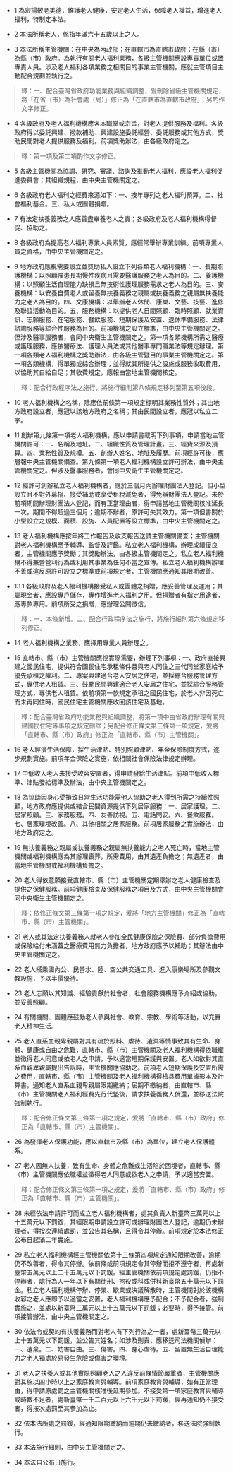 * 1 為宏揚敬老美德，維護老人健康，安定老人生活，保障老人權益，增進老人福利，特制定本法。

* 2 本法所稱老人，係指年滿六十五歲以上之人。

* 3 本法所稱主管機關：在中央為內政部；在直轄市為直轄市政府；在縣（市）為縣（市）政府。為執行有關老人福利業務，各級主管機關應設專責單位或置專責人員。涉及老人福利各項業務之相關目的事業主管機關，應就主管項目主動配合規劃並執行之。

> 釋：一、配合臺灣省政府功能業務與組織調整，爰刪除省級主管機關規定，將「在省（市）為社會處（局）」修正為「在直轄市為直轄市政府」；另酌作文字修正。

* 4 各級政府及老人福利機構應各本職掌或宗旨，對老人提供服務及福利。各級政府得以委託興建、撥款補助、興建設施委託經營、委託服務或其他方式，獎助民間對老人提供服務及福利。前項獎助辦法，由各級政府定之。

> 釋：第一項及第二項酌作文字修正。

* 5 各級主管機關為協調、研究、審議、諮詢及推動老人福利，應設老人福利促進委員會；其組織規程，由中央主管機關定之。

* 6 各級政府老人福利之經費來源如下：一、按年專列之老人福利預算。二、社會福利基金。三、私人或團體捐贈。

* 7 有法定扶養義務之人應善盡奉養老人之責；各級政府及老人福利機構得督促、協助之。

* 8 各級政府為提高老人福利專業人員素質，應經常舉辦專業訓練。前項專業人員之資格，由中央主管機關定之。

* 9 地方政府應視需要設立並獎助私人設立下列各類老人福利機構：一、長期照護機構：以照顧罹患長期慢性疾病且需要醫護服務之老人為目的。二、養護機構：以照顧生活自理能力缺損且無技術性護理服務需求之老人為目的。三、安養機構：以安養自費老人或留養無扶養義務之親屬或扶養義務之親屬無扶養能力之老人為目的。四、文康機構：以舉辦老人休閒、康樂、文藝、技藝、進修及聯誼活動為目的。五、服務機構：以提供老人日間照顧、臨時照顧、就業資訊、志願服務、在宅服務、餐飲服務、短期保護及安置、退休準備服務、法律諮詢服務等綜合性服務為目的。前項機構之設立標準，由中央主管機關定之。但涉及醫事服務者，會同中央衛生主管機關定之。第一項各類機構所需之醫療或護理服務，應依醫療法、護理人員法或其他醫事專門職業法等規定辦理。第一項各類老人福利機構之獎助辦法，由各級主管暨目的事業主管機關定之。第一項各類機構，得單獨或綜合辦理；並得就其所提供之設施或服務收取費用，以協助其自給自足；其收費規定，應報由當地主管機關核定。

> 釋：配合行政程序法之施行，將施行細則第八條規定移列至第五項後段。

* 10 老人福利機構之名稱，除應依前條第一項規定標明其業務性質外；其由地方政府設立者，應冠以該地方政府之名稱；其由民間設立者，應冠以私立二字。

* 11 創辦第九條第一項老人福利機構，應以申請書載明下列事項，申請當地主管機關許可：一、名稱及地址。二、組織性質及管理計畫。三、經費來源及預算。四、業務性質及規模。五、創辦人姓名、地址及履歷。前項經許可後，應層報中央主管機關備查。第九條第一項老人福利機構設立許可辦法，由中央主管機關定之。但涉及醫事服務者，會同中央衛生主管機關定之。

* 12 經許可創辦私立老人福利機構者，應於三個月內辦理財團法人登記。但小型設立且不對外募捐、接受補助或享受租稅減免者，得免辦財團法人登記。未於前項期間辦理財團法人登記，而有正當理由者，得申請當地主管機關核准延長一次，期間不得超過三個月；逾期不辦者，原許可失其效力。第一項但書關於小型設立之規模、面積、設施、人員配置等設立標準，由中央主管機關定之。

* 13 老人福利機構應按年將工作報告及收支報告送請主管機關備查；主管機關對老人福利機構應予輔導、監督及評鑑。私立老人福利機構，辦理成績優良者，主管機關應予獎勵；其獎勵辦法，由各級主管機關定之。私立老人福利機構不得兼營營利行為或利用其事業為任何不當之宣傳。私立老人福利機構辦理不善或違反原許可設立之標準或前項規定者，主管機關應通知其限期改善。

* 13.1 各級政府及老人福利機構接受私人或團體之捐贈，應妥善管理及運用；其屬現金者，應設專戶儲存，專作增進老人福利之用。但捐贈者有指定用途者，應專款專用。前項所受之捐贈，應辦理公開徵信。

> 釋：一、本條新增。二、配合行政程序法之施行，將施行細則第六條規定移列修正。

* 14 老人福利機構之業務，應擇用專業人員辦理之。

* 15 直轄市、縣（市）主管機關應視實際需要，辦理下列事項：一、政府直接興建之國民住宅，提供符合國民住宅承租條件且與老人同住之三代同堂家庭給予優先承租之權利。二、專案興建適合老人安居之住宅，並採綜合服務管理方式，專供老人租賃。三、鼓勵民間興建適合老人安居之住宅，並採綜合服務管理方式，專供老人租賃。依前項第一款規定承租之國民住宅，於老人非因死亡而未再同住時，國民住宅主管機關應收回該住宅及基地。

> 釋：配合臺灣省政府功能業務與組織調整，將第一項中由省政府辦理有關興建國民住宅等事項之規定刪除；另配合修正條文第三條第一項規定，爰將「直轄市、縣（市）政府」修正為「直轄市、縣（市）主管機關」。

* 16 老人經濟生活保障，採生活津貼、特別照顧津貼、年金保險制度方式，逐步規劃實施。前項年金保險之實施，依相關社會保險法律規定辦理。

* 17 中低收入老人未接受收容安置者，得申請發給生活津貼。前項中低收入標準、津貼發給標準及辦法，由中央主管機關定之。

* 18 為協助因身心受損致日常生活功能需他人協助之老人得到所需之持續性照顧，地方政府應提供或結合民間資源提供下列居家服務：一、居家護理。二、居家照顧。三、家務服務。四、友善訪視。五、電話問安。六、餐飲服務。七、居家環境改善。八、其他相關之居家服務。前項居家服務之實施辦法，由地方政府定之。

* 19 無扶養義務之親屬或扶養義務之親屬無扶養能力之老人死亡時，當地主管機關或福利機構應為其辦理喪葬，所需費用，由其遺產負擔之；無遺產者，由當地主管機關或福利機構負擔之。

* 20 老人得依意願接受直轄市、縣（市）主管機關定期舉辦之老人健康檢查及提供之保健服務。前項健康檢查及保健服務之項目及方式，由中央主管機關會同中央衛生主管機關定之。

> 釋：依修正條文第三條第一項之規定，爰將「地方主管機關」修正為「直轄市、縣（市）主管機關」。

* 21 老人或其法定扶養義務人就老人參加全民健康保險之保險費、部分負擔費用或保險給付未涵蓋之醫療費用無力負擔者，地方政府應予以補助；其辦法由中央主管機關定之。

* 22 老人搭乘國內公、民營水、陸、空公共交通工具、進入康樂場所及參觀文教設施，予以半價優待。

* 23 老人志願以其知識、經驗貢獻於社會者，社會服務機構應予介紹或協助，並妥善照顧。

* 24 有關機關、團體應鼓勵老人參與社會、教育、宗教、學術等活動，以充實老人精神生活。

* 25 老人直系血親卑親屬對其有疏於照料、虐待、遺棄等情事致其有生命、身體、健康或自由之危難，直轄市、縣（市）主管機關及老人福利機構得依職權並徵得老人同意或依老人之申請，予以適當短期保護與安置。老人如欲對其直系血親卑親屬提出告訴時，主管機關應協助之。前項老人短期保護及安置所需之費用，直轄市、縣（市）主管機關及老人福利機構得檢具費用單據影本及計算書，通知老人直系血親卑親屬限期繳納；屆期不繳納者，由直轄市、縣（市）主管機關老人福利經費先行代墊後，請求扶養義務人償還，並移送法院強制執行。

> 釋：配合修正條文第三條第一項之規定，爰將「直轄市、縣（市）政府」修正為「直轄市、縣（市）主管機關」。

* 26 為發揮老人保護功能，應以直轄市及縣（市）為單位，建立老人保護體系。

* 27 老人因無人扶養，致有生命、身體之危難或生活陷於困境者，直轄市、縣（市）主管機關應依職權並徵得老人同意或依老人之申請，予以適當安置。

> 釋：配合修正條文第三條第一項之規定，爰將「直轄市、縣（市）政府」修正為「直轄市、縣（市）主管機關」。

* 28 未經依法申請許可而成立老人福利機構者，處其負責人新臺幣三萬元以上十五萬元以下罰鍰，其經限期申請設立許可或辦理財團法人登記，逾期仍未辦理者，得按次連續處罰，並公告其名稱，且得令其停辦。前項規定於本法修正公布日起滿二年實施。

* 29 私立老人福利機構經主管機關依第十三條第四項規定通知限期改善，逾期仍不改善者，得令其停辦。依前條或前項規定令其停辦而拒不遵守者，再處新臺幣五萬元以上二十五萬元以下罰鍰。經主管機關依前項規定處罰鍰，仍拒不停辦者，處行為人一年以下有期徒刑、拘役或科或併科新臺幣五十萬元以下罰金。私立老人福利機構停辦、停業、歇業或決議解散時，主管機關對於該機構收容之老人應即予以適當之安置，老人福利機構應予配合；不予配合者，強制實施之，並處以新臺幣三萬元以上十五萬元以下罰鍰；必要時，得予接管。前項接管辦法，由中央主管機關定之。

* 30 依法令或契約有扶養義務而對老人有下列行為之一者，處新臺幣三萬元以上十五萬元以下罰鍰，並公告其姓名；如涉及刑責，應移送司法機關偵辦：一、遺棄。二、妨害自由。三、傷害。四、身心虐待。五、留置無生活自理能力之老人獨處於易發生危險或傷害之環境。

* 31 老人之扶養人或其他實際照顧老人之人違反前條情節嚴重者，主管機關應對其施以四小時以上之家庭教育與輔導。前項家庭教育與輔導，如有正當理由，得申請原處罰之主管機關核准後延期參加。不接受第一項家庭教育與輔導或時數不足者，處新臺幣一千二百元以上六千元以下罰鍰，經再通知仍不接受者，得按次處罰至其參加為止。

* 32 依本法所處之罰鍰，經通知限期繳納而逾期仍未繳納者，移送法院強制執行。

* 33 本法施行細則，由中央主管機關定之。

* 34 本法自公布日施行。

